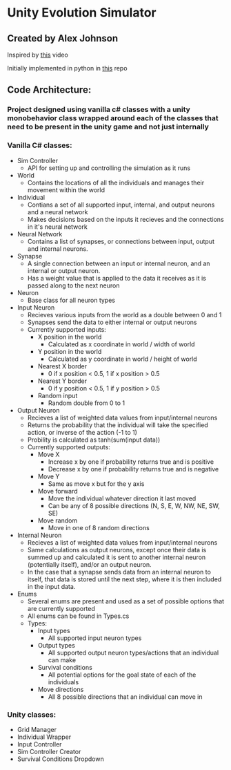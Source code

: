 # Unity Evolution Simulator
## Created by Alex Johnson
Inspired by [this](https://www.youtube.com/watch?v=N3tRFayqVtk) video

Initially implemented in python in [this](https://github.com/alex-johnson41/evolutionSim) repo

## Code Architecture:
### Project designed using vanilla c# classes with a unity monobehavior class wrapped around each of the classes that need to be present in the unity game and not just internally
### Vanilla C# classes:
- Sim Controller
  - API for setting up and controlling the simulation as it runs
- World
  - Contains the locations of all the individuals and manages their movement within the world
- Individual
  - Contians a set of all supported input, internal, and output neurons and a neural network
  - Makes decisions based on the inputs it recieves and the connections in it's neural network
- Neural Network
  - Contains a list of synapses, or connections between input, output and internal neurons. 
- Synapse
  - A single connection between an input or internal neuron, and an internal or output neuron. 
  - Has a weight value that is applied to the data it receives as it is passed along to the next neuron
- Neuron
  - Base class for all neuron types
- Input Neuron
  - Recieves various inputs from the world as a double between 0 and 1
  - Synapses send the data to either internal or output neurons
  - Currently supported inputs:
    - X position in the world 
      - Calculated as x coordinate in world / width of world
    - Y position in the world 
      - Calculated as y coordinate in world / height of world
    - Nearest X border
      - 0 if x position < 0.5, 1 if x position > 0.5
    - Nearest Y border
      - 0 if y position < 0.5, 1 if y position > 0.5
    - Random input
      - Random double from 0 to 1
- Output Neuron
  - Recieves a list of weighted data values from input/internal neurons
  - Returns the probability that the individual will take the specified action, or inverse of the action (-1 to 1)
  - Probility is calculated as tanh(sum(input data))
  - Currently supported outputs:
    - Move X
      - Increase x by one if probability returns true and is positive
      - Decrease x by one if probability returns true and is negative
    - Move Y
      - Same as move x but for the y axis
    - Move forward
      - Move the individual whatever direction it last moved
      - Can be any of 8 possible directions (N, S, E, W, NW, NE, SW, SE)
    - Move random
      - Move in one of 8 random directions
- Internal Neuron
  - Recieves a list of weighted data values from input/internal neurons
  - Same calculations as output neurons, except once their data is summed up and calculated it is sent to another internal neuron (potentially itself), and/or an output neuron. 
  - In the case that a synapse sends data from an internal neuron to itself, that data is stored until the next step, where it is then included in the input data.
- Enums
  - Several enums are present and used as a set of possible options that are currently supported
  - All enums can be found in Types.cs
  - Types:
    - Input types
      - All supported input neuron types
    - Output types
      - All supported output neuron types/actions that an individual can make
    - Survival conditions
      - All potential options for the goal state of each of the individuals
    - Move directions
      - All 8 possible directions that an individual can move in
### Unity classes:
- Grid Manager
- Individual Wrapper
- Input Controller
- Sim Controller Creator
- Survival Conditions Dropdown